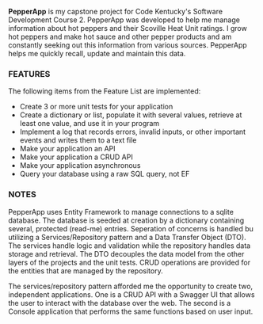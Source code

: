 **PepperApp** is my capstone project for Code Kentucky's Software Development Course 2.
PepperApp was developed to help me manage information about hot peppers and their Scoville Heat Unit ratings.
I grow hot peppers and make hot sauce and other pepper products and am constantly seeking out this information from various sources.
PepperApp helps me quickly recall, update and maintain this data.


### FEATURES
The following items from the Feature List are implemented:
- Create 3 or more unit tests for your application
- Create a dictionary or list, populate it with several values, retrieve at least one value, and use it in your program
- Implement a log that records errors, invalid inputs, or other important events and writes them to a text file
- Make your application an API
- Make your application a CRUD API
- Make your application asynchronous
- Query your database using a raw SQL query, not EF

### NOTES
PepperApp uses Entity Framework to manage connections to a sqlite database.
The database is seeded at creation by a dictionary containing several, protected (read-me) entries.
Seperation of concerns is handled bu utilizing a Services/Repository pattern and a Data Transfer Object (DTO).
The services handle logic and validation while the repository handles data storage and retrieval.
The DTO decouples the data model from the other layers of the projects and the unit tests.
CRUD operations are provided for the entities that are managed by the repository.

The services/repository pattern afforded me the opportunity to create two, independent applications.
One is a CRUD API with a Swagger UI that allows the user to interact with the database over the web.
The second is a Console application that performs the same functions based on user input.